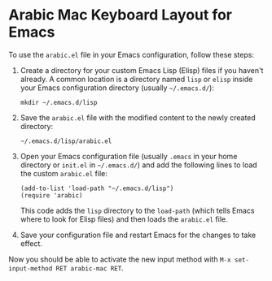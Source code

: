 # Arabic Mac Keyboard Layout for Emacs

To use the `arabic.el` file in your Emacs configuration, follow these steps:

1. Create a directory for your custom Emacs Lisp (Elisp) files if you haven't already. A common location is a directory named `lisp` or `elisp` inside your Emacs configuration directory (usually `~/.emacs.d/`):

   ```
   mkdir ~/.emacs.d/lisp
   ```

2. Save the `arabic.el` file with the modified content to the newly created directory:

   ```
   ~/.emacs.d/lisp/arabic.el
   ```

3. Open your Emacs configuration file (usually `.emacs` in your home directory or `init.el` in `~/.emacs.d/`) and add the following lines to load the custom `arabic.el` file:

   ```elisp
   (add-to-list 'load-path "~/.emacs.d/lisp")
   (require 'arabic)
   ```

   This code adds the `lisp` directory to the `load-path` (which tells Emacs where to look for Elisp files) and then loads the `arabic.el` file.

4. Save your configuration file and restart Emacs for the changes to take effect.

Now you should be able to activate the new input method with `M-x set-input-method RET arabic-mac RET`.
